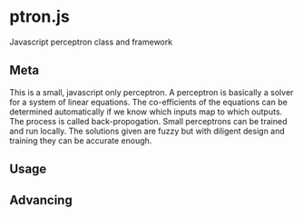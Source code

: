 # ptron.js
Javascript perceptron class and framework


## Meta

This is a small, javascript only perceptron.
A perceptron is basically a solver for a system of linear equations.
The co-efficients of the equations can be determined automatically if we know which inputs map to which outputs.
The process is called back-propogation.
Small perceptrons can be trained and run locally.
The solutions given are fuzzy but with diligent design and training they can be accurate enough.


## Usage



## Advancing

